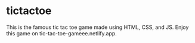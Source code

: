 # tictactoe

This is the famous tic tac toe game made using HTML, CSS, and JS. Enjoy this game on tic-tac-toe-gameee.netlify.app.
